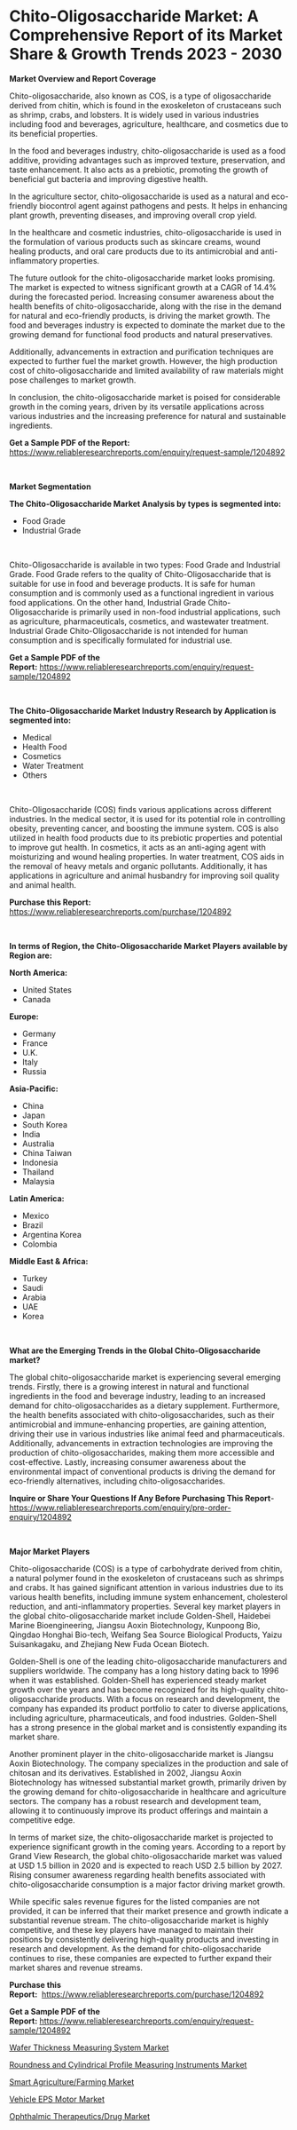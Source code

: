 <p><h1>Chito-Oligosaccharide Market: A Comprehensive Report of its Market Share & Growth Trends 2023 - 2030</h1></p><p><strong>Market Overview and Report Coverage</strong></p>
<p><p>Chito-oligosaccharide, also known as COS, is a type of oligosaccharide derived from chitin, which is found in the exoskeleton of crustaceans such as shrimp, crabs, and lobsters. It is widely used in various industries including food and beverages, agriculture, healthcare, and cosmetics due to its beneficial properties.</p><p>In the food and beverages industry, chito-oligosaccharide is used as a food additive, providing advantages such as improved texture, preservation, and taste enhancement. It also acts as a prebiotic, promoting the growth of beneficial gut bacteria and improving digestive health.</p><p>In the agriculture sector, chito-oligosaccharide is used as a natural and eco-friendly biocontrol agent against pathogens and pests. It helps in enhancing plant growth, preventing diseases, and improving overall crop yield.</p><p>In the healthcare and cosmetic industries, chito-oligosaccharide is used in the formulation of various products such as skincare creams, wound healing products, and oral care products due to its antimicrobial and anti-inflammatory properties.</p><p>The future outlook for the chito-oligosaccharide market looks promising. The market is expected to witness significant growth at a CAGR of 14.4% during the forecasted period. Increasing consumer awareness about the health benefits of chito-oligosaccharide, along with the rise in the demand for natural and eco-friendly products, is driving the market growth. The food and beverages industry is expected to dominate the market due to the growing demand for functional food products and natural preservatives.</p><p>Additionally, advancements in extraction and purification techniques are expected to further fuel the market growth. However, the high production cost of chito-oligosaccharide and limited availability of raw materials might pose challenges to market growth.</p><p>In conclusion, the chito-oligosaccharide market is poised for considerable growth in the coming years, driven by its versatile applications across various industries and the increasing preference for natural and sustainable ingredients.</p></p>
<p><strong>Get a Sample PDF of the Report:</strong> <a href="https://www.reliableresearchreports.com/enquiry/request-sample/1204892">https://www.reliableresearchreports.com/enquiry/request-sample/1204892</a></p>
<p>&nbsp;</p>
<p><strong>Market Segmentation</strong></p>
<p><strong>The Chito-Oligosaccharide Market Analysis by types is segmented into:</strong></p>
<p><ul><li>Food Grade</li><li>Industrial Grade</li></ul></p>
<p>&nbsp;</p>
<p><p>Chito-Oligosaccharide is available in two types: Food Grade and Industrial Grade. Food Grade refers to the quality of Chito-Oligosaccharide that is suitable for use in food and beverage products. It is safe for human consumption and is commonly used as a functional ingredient in various food applications. On the other hand, Industrial Grade Chito-Oligosaccharide is primarily used in non-food industrial applications, such as agriculture, pharmaceuticals, cosmetics, and wastewater treatment. Industrial Grade Chito-Oligosaccharide is not intended for human consumption and is specifically formulated for industrial use.</p></p>
<p><strong>Get a Sample PDF of the Report:</strong>&nbsp;<a href="https://www.reliableresearchreports.com/enquiry/request-sample/1204892">https://www.reliableresearchreports.com/enquiry/request-sample/1204892</a></p>
<p>&nbsp;</p>
<p><strong>The Chito-Oligosaccharide Market Industry Research by Application is segmented into:</strong></p>
<p><ul><li>Medical</li><li>Health Food</li><li>Cosmetics</li><li>Water Treatment</li><li>Others</li></ul></p>
<p>&nbsp;</p>
<p><p>Chito-Oligosaccharide (COS) finds various applications across different industries. In the medical sector, it is used for its potential role in controlling obesity, preventing cancer, and boosting the immune system. COS is also utilized in health food products due to its prebiotic properties and potential to improve gut health. In cosmetics, it acts as an anti-aging agent with moisturizing and wound healing properties. In water treatment, COS aids in the removal of heavy metals and organic pollutants. Additionally, it has applications in agriculture and animal husbandry for improving soil quality and animal health.</p></p>
<p><strong>Purchase this Report:</strong>&nbsp; <a href="https://www.reliableresearchreports.com/purchase/1204892">https://www.reliableresearchreports.com/purchase/1204892</a></p>
<p>&nbsp;</p>
<p><strong>In terms of Region, the Chito-Oligosaccharide Market Players available by Region are:</strong></p>
<p>
    <p> <strong> North America: </strong>
        <ul>
            <li>United States</li>
            <li>Canada</li>
        </ul>
        </p> 
    <p> <strong> Europe: </strong>
        <ul>
            <li>Germany</li>
            <li>France</li>
            <li>U.K.</li>
            <li>Italy</li>
            <li>Russia</li>
        </ul>
        </p> 
    <p> <strong> Asia-Pacific: </strong>
        <ul>
            <li>China</li>
            <li>Japan</li>
            <li>South Korea</li>
            <li>India</li>
            <li>Australia</li>
            <li>China Taiwan</li>
            <li>Indonesia</li>
            <li>Thailand</li>
            <li>Malaysia</li>
        </ul>
        </p> 
    <p> <strong> Latin America: </strong>
        <ul>
            <li>Mexico</li>
            <li>Brazil</li>
            <li>Argentina Korea</li>
            <li>Colombia</li>
        </ul>
        </p> 
    <p> <strong> Middle East & Africa: </strong>
        <ul>
            <li>Turkey</li>
            <li>Saudi</li>
            <li>Arabia</li>
            <li>UAE</li>
            <li>Korea</li>
        </ul>
    </p>
    </p>
<p>&nbsp;</p>
<p><strong>What are the Emerging Trends in the Global Chito-Oligosaccharide market?</strong></p>
<p><p>The global chito-oligosaccharide market is experiencing several emerging trends. Firstly, there is a growing interest in natural and functional ingredients in the food and beverage industry, leading to an increased demand for chito-oligosaccharides as a dietary supplement. Furthermore, the health benefits associated with chito-oligosaccharides, such as their antimicrobial and immune-enhancing properties, are gaining attention, driving their use in various industries like animal feed and pharmaceuticals. Additionally, advancements in extraction technologies are improving the production of chito-oligosaccharides, making them more accessible and cost-effective. Lastly, increasing consumer awareness about the environmental impact of conventional products is driving the demand for eco-friendly alternatives, including chito-oligosaccharides.</p></p>
<p><strong>Inquire or Share Your Questions If Any Before Purchasing This Report</strong>- <a href="https://www.reliableresearchreports.com/enquiry/pre-order-enquiry/1204892">https://www.reliableresearchreports.com/enquiry/pre-order-enquiry/1204892</a></p>
<p>&nbsp;</p>
<p><strong>Major Market Players</strong></p>
<p><p>Chito-oligosaccharide (COS) is a type of carbohydrate derived from chitin, a natural polymer found in the exoskeleton of crustaceans such as shrimps and crabs. It has gained significant attention in various industries due to its various health benefits, including immune system enhancement, cholesterol reduction, and anti-inflammatory properties. Several key market players in the global chito-oligosaccharide market include Golden-Shell, Haidebei Marine Bioengineering, Jiangsu Aoxin Biotechnology, Kunpoong Bio, Qingdao Honghai Bio-tech, Weifang Sea Source Biological Products, Yaizu Suisankagaku, and Zhejiang New Fuda Ocean Biotech.</p><p>Golden-Shell is one of the leading chito-oligosaccharide manufacturers and suppliers worldwide. The company has a long history dating back to 1996 when it was established. Golden-Shell has experienced steady market growth over the years and has become recognized for its high-quality chito-oligosaccharide products. With a focus on research and development, the company has expanded its product portfolio to cater to diverse applications, including agriculture, pharmaceuticals, and food industries. Golden-Shell has a strong presence in the global market and is consistently expanding its market share.</p><p>Another prominent player in the chito-oligosaccharide market is Jiangsu Aoxin Biotechnology. The company specializes in the production and sale of chitosan and its derivatives. Established in 2002, Jiangsu Aoxin Biotechnology has witnessed substantial market growth, primarily driven by the growing demand for chito-oligosaccharide in healthcare and agriculture sectors. The company has a robust research and development team, allowing it to continuously improve its product offerings and maintain a competitive edge.</p><p>In terms of market size, the chito-oligosaccharide market is projected to experience significant growth in the coming years. According to a report by Grand View Research, the global chito-oligosaccharide market was valued at USD 1.5 billion in 2020 and is expected to reach USD 2.5 billion by 2027. Rising consumer awareness regarding health benefits associated with chito-oligosaccharide consumption is a major factor driving market growth.</p><p>While specific sales revenue figures for the listed companies are not provided, it can be inferred that their market presence and growth indicate a substantial revenue stream. The chito-oligosaccharide market is highly competitive, and these key players have managed to maintain their positions by consistently delivering high-quality products and investing in research and development. As the demand for chito-oligosaccharide continues to rise, these companies are expected to further expand their market shares and revenue streams.</p></p>
<p><strong>Purchase this Report:</strong>&nbsp;&nbsp;<a href="https://www.reliableresearchreports.com/purchase/1204892">https://www.reliableresearchreports.com/purchase/1204892</a></p>
<p></p>
<p><strong>Get a Sample PDF of the Report:</strong>&nbsp;<a href="https://www.reliableresearchreports.com/enquiry/request-sample/1204892">https://www.reliableresearchreports.com/enquiry/request-sample/1204892</a></p>
<p><p><a href="https://github.com/maliyahmorrow6654/Market-Research-Report-List-1/blob/main/wafer-thickness-measuring-system-market.md">Wafer Thickness Measuring System Market</a></p><p><a href="https://github.com/abdelrhmankishk22/Market-Research-Report-List-1/blob/main/roundness-and-cylindrical-profile-measuring-instruments-market.md">Roundness and Cylindrical Profile Measuring Instruments Market</a></p><p><a href="https://www.linkedin.com/pulse/smart-agriculturefarming-market-insights-players-forecast/">Smart Agriculture/Farming Market</a></p><p><a href="https://medium.com/@azadyoi012547/vehicle-eps-motor-market-exploring-market-share-market-trends-and-future-growth-fb4312025421">Vehicle EPS Motor Market</a></p><p><a href="https://www.linkedin.com/pulse/decoding-ophthalmic-therapeuticsdrug-market-deep-dive-latest/">Ophthalmic Therapeutics/Drug Market</a></p></p>